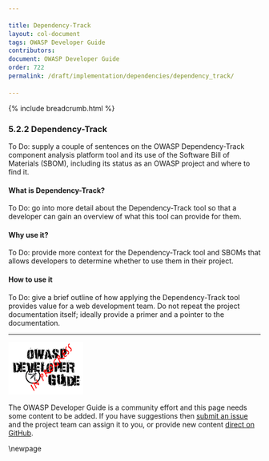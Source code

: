 ```yaml
---

title: Dependency-Track
layout: col-document
tags: OWASP Developer Guide
contributors:
document: OWASP Developer Guide
order: 722
permalink: /draft/implementation/dependencies/dependency_track/

---
```


{% include breadcrumb.html %}

### 5.2.2 Dependency-Track

To Do: supply a couple of sentences on the OWASP Dependency-Track component analysis platform tool
and its use of the Software Bill of Materials (SBOM),
including its status as an OWASP project and where to find it.

#### What is Dependency-Track?

To Do: go into more detail about the Dependency-Track tool so that a developer
can gain an overview of what this tool can provide for them.

#### Why use it?

To Do: provide more context for the Dependency-Track tool and SBOMs that allows developers to determine
whether to use them in their project.

#### How to use it

To Do: give a brief outline of how applying the Dependency-Track tool provides value for a web development team.
Do not repeat the project documentation itself; ideally provide a primer and a pointer to the documentation.

----

![Developer Guide](../../assets/images/dg_wip.png "OWASP Developer Guide")

The OWASP Developer Guide is a community effort and this page needs some content to be added.
If you have suggestions then [submit an issue][issue070202] and the project team can assign it to you,
or provide new content [direct on GitHub][edit070202].

[issue070202]: https://github.com/OWASP/www-project-developer-guide/issues/new?labels=enhancement&template=request.md&title=Update:%2007-implementation/02-dependencies/02-dependency-track
[edit070202]: https://github.com/OWASP/www-project-developer-guide/blob/main/draft/07-implementation/02-dependencies/02-dependency-track.md

\newpage
